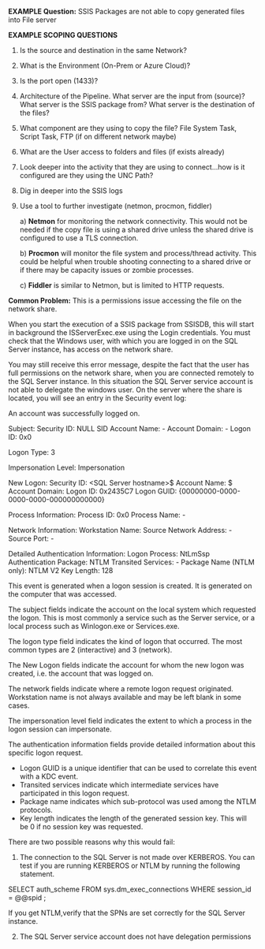 **EXAMPLE Question:**
SSIS Packages are not able to copy generated files into File server

**EXAMPLE SCOPING QUESTIONS**
1) Is the source and destination in the same Network?

2) What is the Environment (On-Prem or Azure Cloud)?

3) Is the port open (1433)?

3) Architecture of the Pipeline. What server are the input from (source)? What server is the SSIS package from? What server is the destination of the files?

4) What component are they using to copy the file?  File System Task, Script Task, FTP (if on different network maybe)

5) What are the User access to folders and files (if exists already)

6) Look deeper into the activity that they are using to connect...how is it configured are they using the UNC Path?

7) Dig in deeper into the SSIS logs

8) Use a tool to further investigate (netmon, procmon, fiddler)

   a) **Netmon** for monitoring the network connectivity.  This would not be needed if the copy file is using a shared drive unless the shared drive is configured to use a TLS connection.

   b) **Procmon** will monitor the file system and process/thread activity.  This could be helpful when trouble shooting connecting to a shared drive or if there may be capacity issues or zombie processes.

   c) **Fiddler** is similar to Netmon, but is limited to HTTP requests.

**Common Problem:**
This is a permissions issue accessing the file on the network share.

When you start the execution of a SSIS package from SSISDB, this will start in background the ISServerExec.exe using the Login credentials. You must check that the Windows user, with which you are logged in on the SQL Server instance, has access on the network share.

You may still receive this error message, despite the fact that the user has full permissions on the network share, when you are connected remotely to the SQL Server instance. In this situation the SQL Server service account is not able to delegate the windows user. On the server where the share is located, you will see an entry in the Security event log:

An account was successfully logged on.

Subject:
 Security ID:  NULL SID
 Account Name:  -
 Account Domain:  -
 Logon ID:  0x0

Logon Type:   3

Impersonation Level:  Impersonation

New Logon:
 Security ID:  <domain>\<SQL Server hostname>$
 Account Name:  <SQL Server hostname>$
 Account Domain:  <domain>
 Logon ID:  0x2435C7
 Logon GUID:  {00000000-0000-0000-0000-000000000000}

Process Information:
 Process ID:  0x0
 Process Name:  -

Network Information:
 Workstation Name: <SQL Server hostname>
 Source Network Address: -
 Source Port:  -

Detailed Authentication Information:
 Logon Process:  NtLmSsp 
 Authentication Package: NTLM
 Transited Services: -
 Package Name (NTLM only): NTLM V2
 Key Length:  128

This event is generated when a logon session is created. It is generated on the computer that was accessed.

The subject fields indicate the account on the local system which requested the logon. This is most commonly a service such as the Server service, or a local process such as Winlogon.exe or Services.exe.

The logon type field indicates the kind of logon that occurred. The most common types are 2 (interactive) and 3 (network).

The New Logon fields indicate the account for whom the new logon was created, i.e. the account that was logged on.

The network fields indicate where a remote logon request originated. Workstation name is not always available and may be left blank in some cases.

The impersonation level field indicates the extent to which a process in the logon session can impersonate.

The authentication information fields provide detailed information about this specific logon request.
 - Logon GUID is a unique identifier that can be used to correlate this event with a KDC event.
 - Transited services indicate which intermediate services have participated in this logon request.
 - Package name indicates which sub-protocol was used among the NTLM protocols.
 - Key length indicates the length of the generated session key. This will be 0 if no session key was requested.

There are two possible reasons why this would fail:
1. The connection to the SQL Server is not made over KERBEROS. You can test if you are running KERBEROS or NTLM by running the following statement.

SELECT auth_scheme FROM sys.dm_exec_connections WHERE session_id = @@spid ;

If you get NTLM,verify that the SPNs are set correctly for the SQL Server instance.

2. The SQL Server service account does not have delegation permissions
